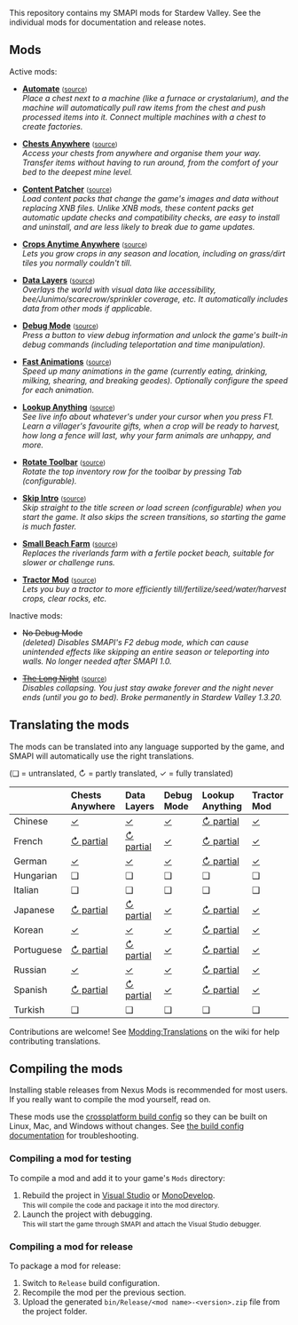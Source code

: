 This repository contains my SMAPI mods for Stardew Valley. See the individual mods for
documentation and release notes.

## Mods
Active mods:
* **[Automate](http://www.nexusmods.com/stardewvalley/mods/1063)** <small>([source](Automate))</small>  
  _Place a chest next to a machine (like a furnace or crystalarium), and the machine will
  automatically pull raw items from the chest and push processed items into it. Connect multiple
  machines with a chest to create factories._

* **[Chests Anywhere](http://www.nexusmods.com/stardewvalley/mods/518)** <small>([source](ChestsAnywhere))</small>  
  _Access your chests from anywhere and organise them your way. Transfer items without having to
  run around, from the comfort of your bed to the deepest mine level._

* **[Content Patcher](https://www.nexusmods.com/stardewvalley/mods/1915)** <small>([source](ContentPatcher))</small>  
  _Load content packs that change the game's images and data without replacing XNB files. Unlike
  XNB mods, these content packs get automatic update checks and compatibility checks, are easy to
  install and uninstall, and are less likely to break due to game updates._

* **[Crops Anytime Anywhere](https://www.nexusmods.com/stardewvalley/mods/3000)** <small>([source](CropsAnytimeAnywhere))</small>  
  _Lets you grow crops in any season and location, including on grass/dirt tiles you normally
  couldn't till._

* **[Data Layers](https://www.nexusmods.com/stardewvalley/mods/1691)** <small>([source](DataLayers))</small>  
  _Overlays the world with visual data like accessibility, bee/Junimo/scarecrow/sprinkler coverage,
  etc. It automatically includes data from other mods if applicable._

* **[Debug Mode](http://www.nexusmods.com/stardewvalley/mods/679)** <small>([source](DebugMode))</small>  
  _Press a button to view debug information and unlock the game's built-in debug commands
  (including teleportation and time manipulation)._

* **[Fast Animations](http://www.nexusmods.com/stardewvalley/mods/1089)** <small>([source](FastAnimations))</small>  
  _Speed up many animations in the game (currently eating, drinking, milking, shearing, and
  breaking geodes). Optionally configure the speed for each animation._

* **[Lookup Anything](http://www.nexusmods.com/stardewvalley/mods/541)** <small>([source](LookupAnything))</small>  
  _See live info about whatever's under your cursor when you press F1. Learn a villager's favourite
  gifts, when a crop will be ready to harvest, how long a fence will last, why your farm animals
  are unhappy, and more._

* **[Rotate Toolbar](http://www.nexusmods.com/stardewvalley/mods/1100)** <small>([source](RotateToolbar))</small>  
  _Rotate the top inventory row for the toolbar by pressing Tab (configurable)._

* **[Skip Intro](http://www.nexusmods.com/stardewvalley/mods/533)** <small>([source](SkipIntro))</small>  
  _Skip straight to the title screen or load screen (configurable) when you start the game. It also
  skips the screen transitions, so starting the game is much faster._

* **[Small Beach Farm](http://www.nexusmods.com/stardewvalley/mods/3750)** <small>([source](SmallBeachFarm))</small>  
  _Replaces the riverlands farm with a fertile pocket beach, suitable for slower or challenge runs._

* **[Tractor Mod](http://www.nexusmods.com/stardewvalley/mods/1401)** <small>([source](TractorMod))</small>  
  _Lets you buy a tractor to more efficiently till/fertilize/seed/water/harvest crops, clear rocks, etc._

Inactive mods:
* ~~No Debug Mode~~  
  _(deleted) Disables SMAPI's F2 debug mode, which can cause unintended effects like skipping an
  entire season or teleporting into walls. No longer needed after SMAPI 1.0._

* ~~[The Long Night](http://www.nexusmods.com/stardewvalley/mods/1369)~~ <small>([source](LongNight))</small>  
  _Disables collapsing. You just stay awake forever and the night never ends (until you go to bed).
  Broke permanently in Stardew Valley 1.3.20._

## Translating the mods
The mods can be translated into any language supported by the game, and SMAPI will automatically
use the right translations.

(❑ = untranslated, ↻ = partly translated, ✓ = fully translated)

&nbsp;     | Chests Anywhere                          | Data Layers                          | Debug Mode                          | Lookup Anything                          | Tractor Mod
---------- | :--------------------------------------- | :----------------------------------- | :---------------------------------- | :--------------------------------------- | :------------------------------
Chinese    | [✓](ChestsAnywhere/i18n/zh.json)        | [✓](DataLayers/i18n/zh.json)        | [✓](DebugMode/i18n/zh.json)        | [↻ partial](LookupAnything/i18n/zh.json) | [✓](TractorMod/i18n/zh.json)
French     | [↻ partial](ChestsAnywhere/i18n/fr.json) | [↻ partial](DataLayers/i18n/fr.json) | [✓](DebugMode/i18n/fr.json)        | [↻ partial](LookupAnything/i18n/fr.json) | [✓](TractorMod/i18n/fr.json)
German     | [✓](ChestsAnywhere/i18n/de.json)        | [✓](DataLayers/i18n/de.json)        | [✓](DebugMode/i18n/de.json)        | [↻ partial](LookupAnything/i18n/de.json) |  [✓](TractorMod/i18n/de.json)
Hungarian  | ❑                                       | ❑                                   | ❑                                  | ❑                                       | ❑
Italian    | ❑                                       | ❑                                   | ❑                                  | ❑                                       | ❑
Japanese   | [↻ partial](ChestsAnywhere/i18n/ja.json) | [↻ partial](DataLayers/i18n/ja.json) | [✓](DebugMode/i18n/ja.json)        | [↻ partial](LookupAnything/i18n/ja.json) | [✓](TractorMod/i18n/ja.json)
Korean     | [✓](ChestsAnywhere/i18n/ko.json)        | [✓](DataLayers/i18n/ko.json)        | [✓](DebugMode/i18n/ko.json)        | [↻ partial](LookupAnything/i18n/ko.json) | [✓](TractorMod/i18n/ko.json)
Portuguese | [↻ partial](ChestsAnywhere/i18n/pt.json) | [↻ partial](DataLayers/i18n/pt.json) | [✓](DebugMode/i18n/pt.json)        | [↻ partial](LookupAnything/i18n/pt.json) | [✓](TractorMod/i18n/pt.json)
Russian    | [✓](ChestsAnywhere/i18n/ru.json)        | [✓](DataLayers/i18n/ru.json)        | [✓](DebugMode/i18n/ru.json)        | [↻ partial](LookupAnything/i18n/ru.json) | [✓](TractorMod/i18n/ru.json)
Spanish    | [↻ partial](ChestsAnywhere/i18n/es.json) | [↻ partial](DataLayers/i18n/es.json) | [✓](DebugMode/i18n/es.json)        | [↻ partial](LookupAnything/i18n/es.json) | [✓](TractorMod/i18n/es.json)
Turkish    | ❑                                       | ❑                                   | ❑                                  | ❑                                       | ❑

Contributions are welcome! See [Modding:Translations](https://stardewvalleywiki.com/Modding:Translations)
on the wiki for help contributing translations.

## Compiling the mods
Installing stable releases from Nexus Mods is recommended for most users. If you really want to
compile the mod yourself, read on.

These mods use the [crossplatform build config](https://www.nuget.org/packages/Pathoschild.Stardew.ModBuildConfig)
so they can be built on Linux, Mac, and Windows without changes. See [the build config documentation](https://www.nuget.org/packages/Pathoschild.Stardew.ModBuildConfig)
for troubleshooting.

### Compiling a mod for testing
To compile a mod and add it to your game's `Mods` directory:

1. Rebuild the project in [Visual Studio](https://www.visualstudio.com/vs/community/) or [MonoDevelop](http://www.monodevelop.com/).  
   <small>This will compile the code and package it into the mod directory.</small>
2. Launch the project with debugging.  
   <small>This will start the game through SMAPI and attach the Visual Studio debugger.</small>

### Compiling a mod for release
To package a mod for release:

1. Switch to `Release` build configuration.
2. Recompile the mod per the previous section.
3. Upload the generated `bin/Release/<mod name>-<version>.zip` file from the project folder.

